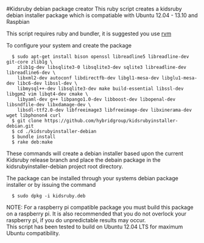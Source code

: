 #Kidsruby debian package creator
This ruby script creates a kidsruby debian installer package which is compatiable with Ubuntu 12.04 - 13.10 and Raspbian

This script requires ruby and bundler, it is suggested you use [rvm](https://rvm.io/)

To configure your system and create the package
~~~
  $ sudo apt-get install bison openssl libreadline5 libreadline-dev git-core zlib1g \
    zlib1g-dev libsqlite3-0 libsqlite3-dev sqlite3 libreadline-dev libreadline6-dev \
    libxml2-dev autoconf libdirectfb-dev libgl1-mesa-dev libglu1-mesa-dev libc6-dev libssl-dev \
    libmysql++-dev libsqlite3-dev make build-essential libssl-dev libgpm2 vim libqt4-dev cmake \
    libyaml-dev g++ libpango1.0-dev libboost-dev libopenal-dev libsndfile-dev libxdamage-dev \
    libsdl-ttf2.0-dev libfreeimage3 libfreeimage-dev libxinerama-dev wget libphonon4 curl 
  $ git clone https://github.com/hybridgroup/kidsrubyinstaller-debian.git
  $ cd ./kidsrubyinstaller-debian
  $ bundle install
  $ rake deb:make
~~~
These commands will create a debian installer based upon the current Kidsruby release branch and place the debain package in the kidsrubyinstaller-debian project root directory.

The package can be installed through your systems debian package installer or by issuing the command
~~~
  $ sudo dpkg -i kidsruby.deb
~~~
NOTE: For a raspberry pi compatible package you must build this package on a raspberry pi. It is also recommended that you do not overlock your raspberry pi,
      if you do unpredictable results may occur.  
      This script has been tested to build on Ubuntu 12.04 LTS for maximum Ubuntu compatibility.
